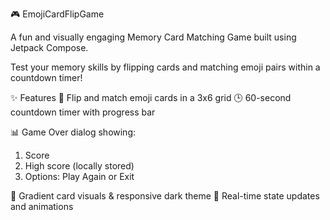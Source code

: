 🎮 EmojiCardFlipGame

A fun and visually engaging Memory Card Matching Game built using Jetpack Compose.

Test your memory skills by flipping cards and matching emoji pairs within a countdown timer!

✨ Features
🧠 Flip and match emoji cards in a 3x6 grid
🕒 60-second countdown timer with progress bar

📊 Game Over dialog showing:
1. Score
2. High score (locally stored)
3. Options: Play Again or Exit

🎨 Gradient card visuals & responsive dark theme
🧩 Real-time state updates and animations

